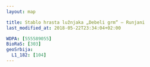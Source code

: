 ```yaml
---
layout: map

title: Stablo hrasta lužnjaka „Debeli grm“ – Runjani
last_modified_at: 2018-05-22T23:34:04+02:00

WDPA: [555589055]
BioRaS: [303]
geoSrbija:
  L1_182: [104]
---
```

